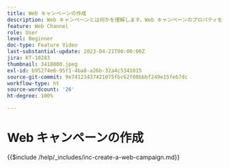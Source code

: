 ```yaml
---
title: Web キャンペーンの作成
description: Web キャンペーンとは何かを理解します。Web キャンペーンのプロパティを設定、レビュー、公開する方法を説明します。
feature: Web Channel
role: User
level: Beginner
doc-type: Feature Video
last-substantial-update: 2023-04-21T00:00:00Z
jira: KT-10283
thumbnail: 3418800.jpeg
exl-id: b95274e6-95f1-4ba8-a26b-32a4c5341015
source-git-commit: 9e74123437421075fbc62f08bbbf249e15fe67dc
workflow-type: ht
source-wordcount: '26'
ht-degree: 100%

---
```


# Web キャンペーンの作成

{{$include /help/_includes/inc-create-a-web-campaign.md}}
